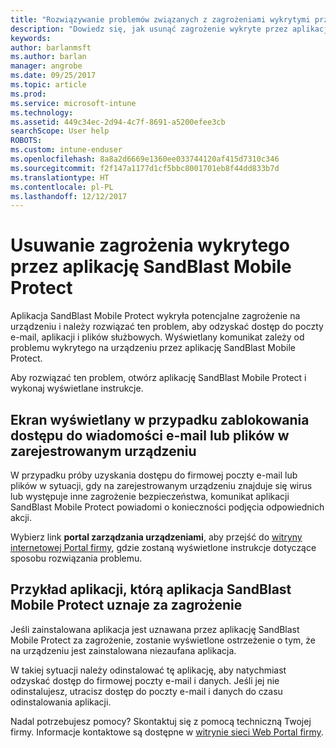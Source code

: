 ```yaml
---
title: "Rozwiązywanie problemów związanych z zagrożeniami wykrytymi przez aplikację SandBlast Mobile Protect w systemie Android | Microsoft Docs"
description: "Dowiedz się, jak usunąć zagrożenie wykryte przez aplikację Mobile Protect w systemie Android."
keywords: 
author: barlanmsft
ms.author: barlan
manager: angrobe
ms.date: 09/25/2017
ms.topic: article
ms.prod: 
ms.service: microsoft-intune
ms.technology: 
ms.assetid: 449c34ec-2d94-4c7f-8691-a5200efee3cb
searchScope: User help
ROBOTS: 
ms.custom: intune-enduser
ms.openlocfilehash: 8a8a2d6669e1360ee033744120af415d7310c346
ms.sourcegitcommit: f2f147a1177d1cf5bbc8001701eb8f44dd833b7d
ms.translationtype: HT
ms.contentlocale: pl-PL
ms.lasthandoff: 12/12/2017
---
```

# <a name="resolve-a-threat-found-by-sandblast-mobile-protect"></a>Usuwanie zagrożenia wykrytego przez aplikację SandBlast Mobile Protect

Aplikacja SandBlast Mobile Protect wykryła potencjalne zagrożenie na urządzeniu i należy rozwiązać ten problem, aby odzyskać dostęp do poczty e-mail, aplikacji i plików służbowych. Wyświetlany komunikat zależy od problemu wykrytego na urządzeniu przez aplikację SandBlast Mobile Protect.

Aby rozwiązać ten problem, otwórz aplikację SandBlast Mobile Protect i wykonaj wyświetlane instrukcje.

## <a name="what-you-might-see-if-your-enrolled-device-is-blocked-from-accessing-email-or-files"></a>Ekran wyświetlany w przypadku zablokowania dostępu do wiadomości e-mail lub plików w zarejestrowanym urządzeniu

W przypadku próby uzyskania dostępu do firmowej poczty e-mail lub plików w sytuacji, gdy na zarejestrowanym urządzeniu znajduje się wirus lub występuje inne zagrożenie bezpieczeństwa, komunikat aplikacji SandBlast Mobile Protect powiadomi o konieczności podjęcia odpowiednich akcji.

Wybierz link **portal zarządzania urządzeniami**, aby przejść do [witryny internetowej Portal firmy](https://portal.manage.microsoft.com#HelpDeskDialog), gdzie zostaną wyświetlone instrukcje dotyczące sposobu rozwiązania problemu.

## <a name="example-of-an-app-that-sandblast-mobile-protect-sees-as-a-threat"></a>Przykład aplikacji, którą aplikacja SandBlast Mobile Protect uznaje za zagrożenie

Jeśli zainstalowana aplikacja jest uznawana przez aplikację SandBlast Mobile Protect za zagrożenie, zostanie wyświetlone ostrzeżenie o tym, że na urządzeniu jest zainstalowana niezaufana aplikacja.

W takiej sytuacji należy odinstalować tę aplikację, aby natychmiast odzyskać dostęp do firmowej poczty e-mail i danych. Jeśli jej nie odinstalujesz, utracisz dostęp do poczty e-mail i danych do czasu odinstalowania aplikacji.

Nadal potrzebujesz pomocy? Skontaktuj się z pomocą techniczną Twojej firmy. Informacje kontaktowe są dostępne w [witrynie sieci Web Portal firmy](https://portal.manage.microsoft.com#HelpDeskDialog).
